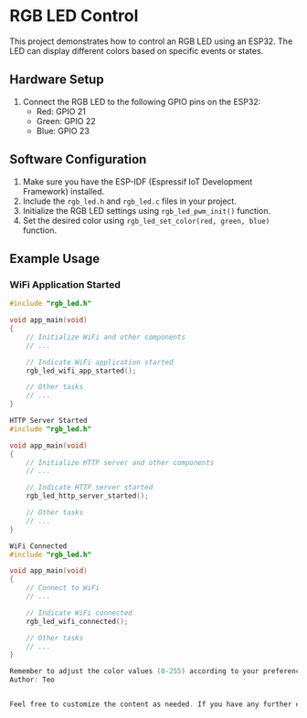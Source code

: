 


# RGB LED Control

This project demonstrates how to control an RGB LED using an ESP32. The LED can display different colors based on specific events or states.

## Hardware Setup

1. Connect the RGB LED to the following GPIO pins on the ESP32:
   - Red: GPIO 21
   - Green: GPIO 22
   - Blue: GPIO 23

## Software Configuration

1. Make sure you have the ESP-IDF (Espressif IoT Development Framework) installed.
2. Include the `rgb_led.h` and `rgb_led.c` files in your project.
3. Initialize the RGB LED settings using `rgb_led_pwm_init()` function.
4. Set the desired color using `rgb_led_set_color(red, green, blue)` function.

## Example Usage

### WiFi Application Started

```c
#include "rgb_led.h"

void app_main(void)
{
    // Initialize WiFi and other components
    // ...

    // Indicate WiFi application started
    rgb_led_wifi_app_started();

    // Other tasks
    // ...
}

HTTP Server Started
#include "rgb_led.h"

void app_main(void)
{
    // Initialize HTTP server and other components
    // ...

    // Indicate HTTP server started
    rgb_led_http_server_started();

    // Other tasks
    // ...
}

WiFi Connected
#include "rgb_led.h"

void app_main(void)
{
    // Connect to WiFi
    // ...

    // Indicate WiFi connected
    rgb_led_wifi_connected();

    // Other tasks
    // ...
}

Remember to adjust the color values (0-255) according to your preference. Feel free to modify the code to suit your specific use case!
Author: Teo


Feel free to customize the content as needed. If you have any further questions or need additional assistance, feel free to ask! 😊

